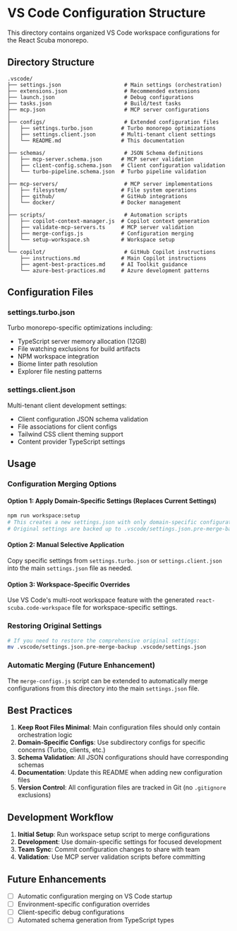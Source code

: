 # VS Code Configuration Structure

This directory contains organized VS Code workspace configurations for the React Scuba monorepo.

## Directory Structure

```text
.vscode/
├── settings.json                    # Main settings (orchestration)
├── extensions.json                  # Recommended extensions
├── launch.json                      # Debug configurations
├── tasks.json                       # Build/test tasks
├── mcp.json                         # MCP server configurations
│
├── configs/                         # Extended configuration files
│   ├── settings.turbo.json         # Turbo monorepo optimizations
│   ├── settings.client.json        # Multi-tenant client settings
│   └── README.md                   # This documentation
│
├── schemas/                         # JSON Schema definitions
│   ├── mcp-server.schema.json      # MCP server validation
│   ├── client-config.schema.json   # Client configuration validation
│   └── turbo-pipeline.schema.json  # Turbo pipeline validation
│
├── mcp-servers/                     # MCP server implementations
│   ├── filesystem/                 # File system operations
│   ├── github/                     # GitHub integrations
│   └── docker/                     # Docker management
│
├── scripts/                         # Automation scripts
│   ├── copilot-context-manager.js  # Copilot context generation
│   ├── validate-mcp-servers.ts     # MCP server validation
│   ├── merge-configs.js            # Configuration merging
│   └── setup-workspace.sh          # Workspace setup
│
└── copilot/                         # GitHub Copilot instructions
    ├── instructions.md             # Main Copilot instructions
    ├── agent-best-practices.md     # AI Toolkit guidance
    └── azure-best-practices.md     # Azure development patterns
```

## Configuration Files

### settings.turbo.json

Turbo monorepo-specific optimizations including:

- TypeScript server memory allocation (12GB)
- File watching exclusions for build artifacts
- NPM workspace integration
- Biome linter path resolution
- Explorer file nesting patterns

### settings.client.json

Multi-tenant client development settings:

- Client configuration JSON schema validation
- File associations for client configs
- Tailwind CSS client theming support
- Content provider TypeScript settings

## Usage

### Configuration Merging Options

#### Option 1: Apply Domain-Specific Settings (Replaces Current Settings)

```bash
npm run workspace:setup
# This creates a new settings.json with only domain-specific configurations
# Original settings are backed up to .vscode/settings.json.pre-merge-backup
```

#### Option 2: Manual Selective Application

Copy specific settings from `settings.turbo.json` or `settings.client.json` into the main `settings.json` file as needed.

#### Option 3: Workspace-Specific Overrides

Use VS Code's multi-root workspace feature with the generated `react-scuba.code-workspace` file for workspace-specific settings.

### Restoring Original Settings

```bash
# If you need to restore the comprehensive original settings:
mv .vscode/settings.json.pre-merge-backup .vscode/settings.json
```

### Automatic Merging (Future Enhancement)

The `merge-configs.js` script can be extended to automatically merge configurations from this directory into the main `settings.json` file.

## Best Practices

1. **Keep Root Files Minimal**: Main configuration files should only contain orchestration logic
2. **Domain-Specific Configs**: Use subdirectory configs for specific concerns (Turbo, clients, etc.)
3. **Schema Validation**: All JSON configurations should have corresponding schemas
4. **Documentation**: Update this README when adding new configuration files
5. **Version Control**: All configuration files are tracked in Git (no `.gitignore` exclusions)

## Development Workflow

1. **Initial Setup**: Run workspace setup script to merge configurations
2. **Development**: Use domain-specific settings for focused development
3. **Team Sync**: Commit configuration changes to share with team
4. **Validation**: Use MCP server validation scripts before committing

## Future Enhancements

- [ ] Automatic configuration merging on VS Code startup
- [ ] Environment-specific configuration overrides
- [ ] Client-specific debug configurations
- [ ] Automated schema generation from TypeScript types
